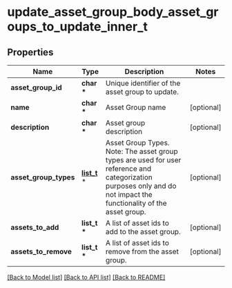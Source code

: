 # update_asset_group_body_asset_groups_to_update_inner_t

## Properties
Name | Type | Description | Notes
------------ | ------------- | ------------- | -------------
**asset_group_id** | **char \*** | Unique identifier of the asset group to update. | 
**name** | **char \*** | Asset Group name | [optional] 
**description** | **char \*** | Asset group description | [optional] 
**asset_group_types** | [**list_t**](asset_group_type.md) \* | Asset Group Types. Note: The asset group types are used for user reference and categorization purposes only and do not impact the functionality of the asset group. | [optional] 
**assets_to_add** | **list_t \*** | A list of asset ids to add to the asset group. | [optional] 
**assets_to_remove** | **list_t \*** | A list of asset ids to remove from the asset group. | [optional] 

[[Back to Model list]](../README.md#documentation-for-models) [[Back to API list]](../README.md#documentation-for-api-endpoints) [[Back to README]](../README.md)


